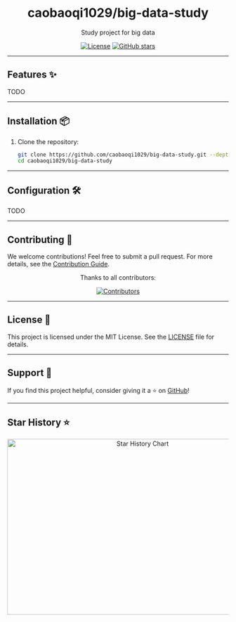 <div style="text-align: center;">
  <h1 style="text-align: center;">caobaoqi1029/big-data-study</h1>
  <p>Study project for big data</p>

[![License](https://img.shields.io/github/license/mcddhub/mcdd-data-structure-study)](https://github.com/mcddhub/mcdd-data-structure-study/blob/main/LICENSE)
[![GitHub stars](https://img.shields.io/github/stars/mcddhub/mcdd-data-structure-study)](https://github.com/mcddhub/mcdd-data-structure-study)

</div>

---

## Features ✨

TODO

---

## Installation 📦

1. Clone the repository:
   ```bash
   git clone https://github.com/caobaoqi1029/big-data-study.git --depth=1
   cd caobaoqi1029/big-data-study
   ```

---

## Configuration 🛠

TODO

---

## Contributing 🤝

We welcome contributions! Feel free to submit a pull request. For more details, see
the [Contribution Guide](https://github.com/caobaoqi1029/big-data-study/blob/main/CONTRIBUTING.md).

<div style="text-align: center;">
  <p>Thanks to all contributors:</p>
  <a href="https://github.com/caobaoqi1029/big-data-study/graphs/contributors">
    <img src="https://contrib.rocks/image?repo=caobaoqi1029/big-data-study" alt="Contributors" />
  </a>
</div>

---

## License 📄

This project is licensed under the MIT License. See
the [LICENSE](https://github.com/caobaoqi1029/big-data-study/blob/main/LICENSE) file for details.

---

## Support 💖

If you find this project helpful, consider giving it a ⭐️
on [GitHub](https://github.com/caobaoqi1029/big-data-study)!

---

## Star History ⭐

<div style="text-align: center;">
  <img src="https://api.star-history.com/svg?repos=caobaoqi1029/big-data-study&type=Date" width="600" height="400" alt="Star History Chart">
</div>
